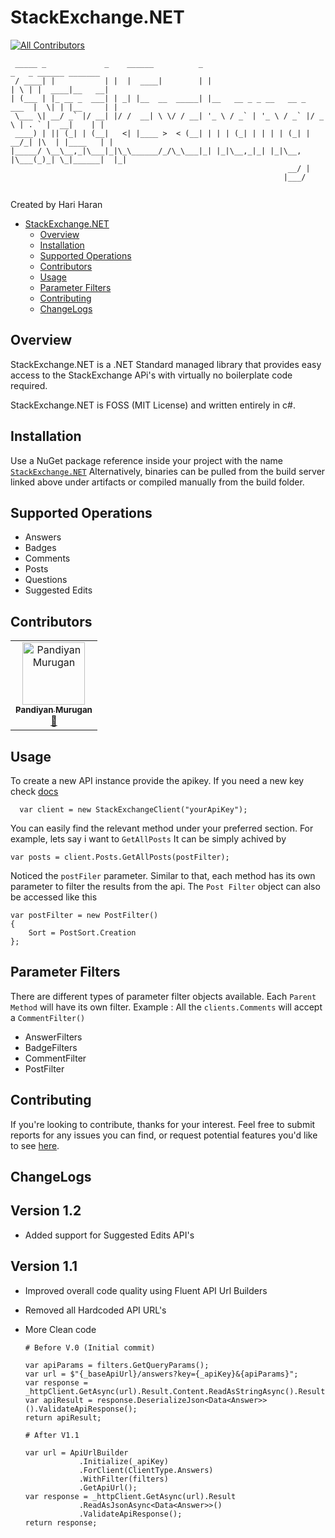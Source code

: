 # StackExchange.NET
[![All Contributors](https://img.shields.io/badge/all_contributors-1-orange.svg?style=flat-square)](#contributors)

```
 _____ _             _    ______          _                              _   _ ______ _______ 
 / ____| |           | |  |  ____|        | |                            | \ | |  ____|__   __|
| (___ | |_ __ _  ___| | _| |__  __  _____| |__   __ _ _ __   __ _  ___  |  \| | |__     | |   
 \___ \| __/ _` |/ __| |/ /  __| \ \/ / __| '_ \ / _` | '_ \ / _` |/ _ \ | . ` |  __|    | |   
 ____) | || (_| | (__|   <| |____ >  < (__| | | | (_| | | | | (_| |  __/_| |\  | |____   | |   
|_____/ \__\__,_|\___|_|\_\______/_/\_\___|_| |_|\__,_|_| |_|\__, |\___(_)_| \_|______|  |_|   
                                                              __/ |                            
                                                             |___/                             
 
```
Created by Hari Haran
- [StackExchange.NET](#stackexchangenet)
  - [Overview](#overview)
  - [Installation](#installation)
  - [Supported Operations](#supported-operations)
  - [Contributors](#contributors)
  - [Usage](#usage)
  - [Parameter Filters](#parameter-filters)
  - [Contributing](#contributing)
  - [ChangeLogs](#changelogs)
  
## Overview
StackExchange.NET is a .NET Standard managed library that provides easy access to the StackExchange APi's with virtually no boilerplate code required.

StackExchange.NET is FOSS (MIT License) and written entirely in c#.

## Installation

Use a NuGet package reference inside your project with the name [`StackExchange.NET`](https://www.nuget.org/packages/StackExchange.NET/) Alternatively, binaries can be pulled from the build server linked above under artifacts or compiled manually from the build folder.

## Supported Operations
  - Answers
  - Badges
  - Comments
  - Posts
  - Questions
  - Suggested Edits

## Contributors

<!-- ALL-CONTRIBUTORS-LIST:START - Do not remove or modify this section -->
<!-- prettier-ignore -->
<table>
  <tr>
    <td align="center"><a href="http://efficientuser.com"><img src="https://avatars1.githubusercontent.com/u/6157834?v=4" width="100px;" alt="Pandiyan Murugan"/><br /><sub><b>Pandiyan Murugan</b></sub></a><br /><a href="https://github.com/gethari/StackExchange.NET/commits?author=PandiyanCool" title="Documentation">📖</a></td>
  </tr>
</table>

<!-- ALL-CONTRIBUTORS-LIST:END -->
## Usage

To create a new API instance provide the apikey. If you need a new key check [docs](https://stackapps.com/apps/oauth/register)

```
  var client = new StackExchangeClient("yourApiKey");
```

You can easily find the relevant method under your preferred section. For example, lets say i want to `GetAllPosts` It can be simply achived by

```
var posts = client.Posts.GetAllPosts(postFilter);
```

Noticed the `postFiler` parameter. Similar to that, each method has its own parameter to filter the results from the api. The `Post Filter` object can also be accessed like this 

```
var postFilter = new PostFilter()
{
    Sort = PostSort.Creation
};
```

## Parameter Filters

There are different types of parameter filter objects available. Each `Parent Method` will have its own filter. Example : All the `clients.Comments` will accept a `CommentFilter()`

- AnswerFilters
- BadgeFilters
- CommentFilter
- PostFilter

## Contributing

If you're looking to contribute, thanks for your interest. Feel free to submit reports for any issues you can find, or request potential features you'd like to see [here](https://github.com/gethari/StackExchange.NET/issues).

## ChangeLogs
  ## Version 1.2
  - Added support for Suggested Edits API's

  ## Version 1.1
  - Improved overall code quality using Fluent API Url Builders
  - Removed all Hardcoded API URL's
  - More Clean code
   
        # Before V.0 (Initial commit)

        var apiParams = filters.GetQueryParams();
        var url = $"{_baseApiUrl}/answers?key={_apiKey}&{apiParams}";
        var response = _httpClient.GetAsync(url).Result.Content.ReadAsStringAsync().Result;
        var apiResult = response.DeserializeJson<Data<Answer>>().ValidateApiResponse();
        return apiResult;

        # After V1.1

        var url = ApiUrlBuilder
                    .Initialize(_apiKey)
                    .ForClient(ClientType.Answers)
                    .WithFilter(filters)
                    .GetApiUrl();
        var response = _httpClient.GetAsync(url).Result
                    .ReadAsJsonAsync<Data<Answer>>()
                    .ValidateApiResponse();
        return response;

